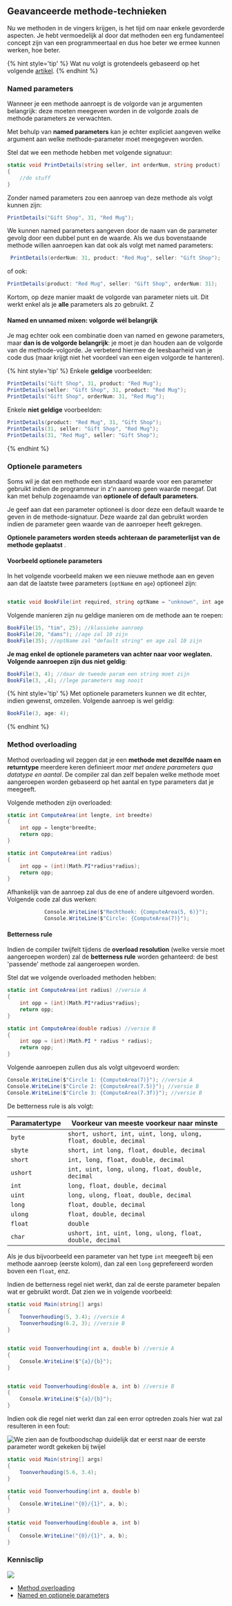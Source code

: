## Geavanceerde methode-technieken

Nu we methoden in de vingers krijgen, is het tijd om naar enkele gevorderde aspecten. Je hebt vermoedelijk al door dat methoden een erg fundamenteel concept zijn van een programmeertaal en dus hoe beter we ermee kunnen werken, hoe beter. 

{% hint style='tip' %}
Wat nu volgt is grotendeels gebaseerd op het volgende [artikel](https://docs.microsoft.com/en-us/dotnet/csharp/programming-guide/classes-and-structs/named-and-optional-arguments).
{% endhint %}

### Named parameters
Wanneer je een methode aanroept is de volgorde van je argumenten belangrijk: deze moeten meegeven worden in de volgorde zoals de methode parameters ze verwachten.

Met behulp van **named parameters** kan je echter expliciet aangeven welke argument aan welke methode-parameter moet meegegeven worden. 

Stel dat we een methode hebben met volgende signatuur:
```csharp
static void PrintDetails(string seller, int orderNum, string product)
{
    //do stuff
}
```

Zonder named parameters zou een aanroep van deze methode als volgt kunnen zijn:
```csharp
PrintDetails("Gift Shop", 31, "Red Mug");
```

We kunnen named parameters aangeven door de naam van de parameter gevolg door een dubbel punt en de waarde. Als we dus bovenstaande methode willen aanroepen kan dat ook als volgt met named parameters:

```csharp
 PrintDetails(orderNum: 31, product: "Red Mug", seller: "Gift Shop");
 ```
 of ook:

 ```csharp
 PrintDetails(product: "Red Mug", seller: "Gift Shop", orderNum: 31);
 ```

Kortom, op deze manier maakt de volgorde van parameter niets uit. Dit werkt enkel als je **alle** parameters als zo gebruikt. Z

#### Named en unnamed mixen: volgorde wél belangrijk

Je mag echter ook een combinatie doen van named en gewone parameters, maar **dan is de volgorde belangrijk**: je moet je dan houden aan de volgorde van de methode-volgorde. Je verbeterd hiermee de leesbaarheid van je code dus (maar krijgt niet het voordeel van een eigen volgorde te hanteren).


{% hint style='tip' %}
Enkele **geldige** voorbeelden:
```csharp
PrintDetails("Gift Shop", 31, product: "Red Mug");
PrintDetails(seller: "Gift Shop", 31, product: "Red Mug");
PrintDetails("Gift Shop", orderNum: 31, "Red Mug");    
```

Enkele **niet geldige** voorbeelden:
```csharp
PrintDetails(product: "Red Mug", 31, "Gift Shop");
PrintDetails(31, seller: "Gift Shop", "Red Mug");
PrintDetails(31, "Red Mug", seller: "Gift Shop");
```
{% endhint %}

### Optionele parameters

Soms wil je dat een methode een standaard waarde voor een parameter gebruikt indien de programmeur in z'n aanroep geen waarde meegaf. Dat kan met behulp zogenaamde van **optionele of default parameters**.

Je geef aan dat een parameter optioneel is door deze een default waarde te geven in de methode-signatuur. Deze waarde zal dan gebruikt worden indien de parameter geen waarde van de aanroeper heeft gekregen.

**Optionele parameters worden steeds achteraan de parameterlijst van de methode geplaatst** .

#### Voorbeeld optionele parameters

In het volgende voorbeeld maken we een nieuwe methode aan en geven aan dat de laatste twee parameters (``optName`` en ``age``) optioneel zijn:
```csharp

static void BookFile(int required, string optName = "unknown", int age = 10)
```

Volgende manieren zijn nu geldige manieren om de methode aan te roepen:
```csharp
BookFile(15, "tim", 25); //klassieke aanroep
BookFile(20, "dams"); //age zal 10 zijn
BookFile(35); //optName zal "default string" en age zal 10 zijn
```

**Je mag enkel de optionele parameters van achter naar voor weglaten. Volgende aanroepen zijn dus niet geldig**:

```csharp
BookFile(3, 4); //daar de tweede param een string moet zijn
BookFile(3, ,4); //lege parameters mag nooit
```

{% hint style='tip' %}
Met optionele parameters kunnen we dit echter, indien gewenst, omzeilen. Volgende aanroep is wel geldig:
```csharp
BookFile(3, age: 4);
```
{% endhint %}

### Method overloading

Method overloading wil zeggen dat je een **methode met dezelfde naam en returntype** meerdere keren definieert *maar met andere parameters qua datatype en aantal*. De compiler zal dan zelf bepalen welke methode moet aangeroepen worden gebaseerd op het aantal en type parameters dat je meegeeft.

Volgende methoden zijn overloaded:

```csharp
static int ComputeArea(int lengte, int breedte)
{
    int opp = lengte*breedte;
    return opp;
}

static int ComputeArea(int radius)
{
    int opp = (int)(Math.PI*radius*radius);
    return opp;
}
```

Afhankelijk van de aanroep zal dus de ene of andere uitgevoerd worden. Volgende code zal dus werken:
```csharp
            Console.WriteLine($"Rechthoek: {ComputeArea(5, 6)}");
            Console.WriteLine($"Circle: {ComputeArea(7)}");
```

#### Betterness rule

Indien de compiler twijfelt tijdens de **overload resolution** (welke versie moet aangeroepen worden) zal de **betterness rule** worden gehanteerd: de best 'passende' methode zal aangeroepen worden.

Stel dat we volgende overloaded methoden hebben:

```csharp
static int ComputeArea(int radius) //versie A
{
    int opp = (int)(Math.PI*radius*radius);
    return opp;
}

static int ComputeArea(double radius) //versie B
{
    int opp = (int)(Math.PI * radius * radius);
    return opp;
}
```

Volgende aanroepen zullen dus als volgt uitgevoerd worden:

```csharp
Console.WriteLine($"Circle 1: {ComputeArea(7)}"); //versie A
Console.WriteLine($"Circle 2: {ComputeArea(7.5)}"); //versie B
Console.WriteLine($"Circle 3: {ComputeArea(7.3f)}"); //versie B
```

De betterness rule is als volgt:

| Paramatertype  | Voorkeur van meeste voorkeur naar minste |
| ---------- | --------------- | 
| ``byte`` | ``short, ushort, int, uint, long, ulong, float, double, decimal`` |
| ``sbyte`` | ``short, int long, float, double, decimal`` |
| ``short`` | ``int, long, float, double, decimal`` |
| ``ushort`` | ``int, uint, long, ulong, float, double, decimal`` |
| ``int`` | ``long, float, double, decimal`` |
| ``uint`` | ``long, ulong, float, double, decimal`` |
| ``long`` | ``float, double, decimal`` |
| ``ulong`` | ``float, double, decimal`` |
| ``float`` | ``double`` |
| ``char`` | ``ushort, int, uint, long, ulong, float, double, decimal`` |

Als je dus bijvoorbeeld een parameter van het type ``int`` meegeeft bij een methode aanroep (eerste kolom), dan zal een ``long`` geprefereerd worden boven een ``float``, enz.

Indien de betterness regel niet werkt, dan zal de eerste parameter bepalen wat er gebruikt wordt. Dat zien we in volgende voorbeeld:

```csharp
static void Main(string[] args)
{
    Toonverhouding(5, 3.4); //versie A
    Toonverhouding(6.2, 3); //versie B
}


static void Toonverhouding(int a, double b) //versie A
{
    Console.WriteLine($"{a}/{b}");
}


static void Toonverhouding(double a, int b) //versie B
{
    Console.WriteLine($"{a}/{b}");
}
```

Indien ook die regel niet werkt dan zal een error optreden zoals hier wat zal resulteren in een fout:

![We zien aan de foutboodschap duidelijk dat er eerst naar de eerste parameter wordt gekeken bij twijel](../assets/4_methoden/overl.png)

```csharp
static void Main(string[] args)
{ 
    Toonverhouding(5.6, 3.4);  
}

static void Toonverhouding(int a, double b)
{
    Console.WriteLine("{0}/{1}", a, b);
}

static void Toonverhouding(double a, int b)
{
    Console.WriteLine("{0}/{1}", a, b);
}
```

### Kennisclip
![](../assets/infoclip.png)
* [Method overloading](https://ap.cloud.panopto.eu/Panopto/Pages/Viewer.aspx?id=d43a3aa5-2481-4e8a-aef0-a9a700cb2821)
* [Named en optionele parameters](https://ap.cloud.panopto.eu/Panopto/Pages/Viewer.aspx?id=e8df8cd1-e83a-4632-b69f-a9a700cd9bc9)

